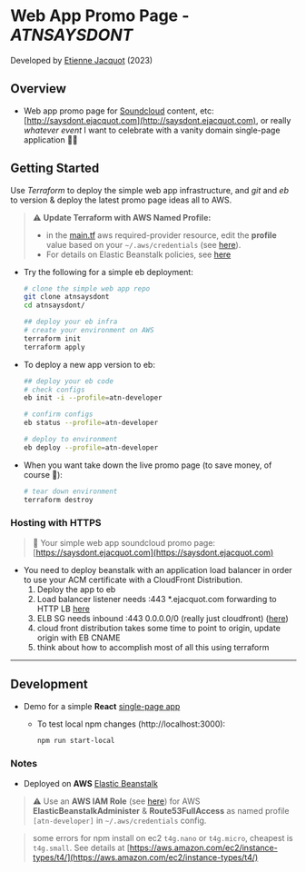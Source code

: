 # Web App Promo Page - *ATNSAYSDONT*

Developed by [Etienne Jacquot](mailto:jacquot.etienne@gmail.com) (2023)

## Overview 

- Web app promo page for [Soundcloud](https://soundcloud.com/etienne-jacquot) content, etc: [http://saysdont.ejacquot.com](http://saysdont.ejacquot.com), or really *whatever event* I want to celebrate with a vanity domain single-page application 🥳🥳

## Getting Started

Use *Terraform* to deploy the simple web app infrastructure, and *git* and *eb* to version & deploy the latest promo page ideas all to AWS.

> ⚠️ **Update Terraform with AWS Named Profile:** 
> - in the [main.tf](./main.tf) aws required-provider resource, edit the **profile** value based on your `~/.aws/credentials` (see [here](https://docs.aws.amazon.com/cli/latest/userguide/cli-configure-profiles.html)). 
> - For details on Elastic Beanstalk policies, see [here](https://docs.aws.amazon.com/elasticbeanstalk/latest/dg/AWSHowTo.iam.managed-policies.html)

- Try the following for a simple eb deployment:

    ```bash
    # clone the simple web app repo
    git clone atnsaysdont
    cd atnsaysdont/

    ## deploy your eb infra
    # create your environment on AWS
    terraform init
    terraform apply
    ```

- To deploy a new app version to eb:

    ```bash
    ## deploy your eb code
    # check configs
    eb init -i --profile=atn-developer

    # confirm configs
    eb status --profile=atn-developer

    # deploy to environment
    eb deploy --profile=atn-developer
    ```

- When you want take down the live promo page (to save money, of course 💸):

    ```bash
    # tear down environment
    terraform destroy
    ```
    
### Hosting with HTTPS

>  🥳 Your simple web app soundcloud promo page: [https://saysdont.ejacquot.com](https://saysdont.ejacquot.com)

- You need to deploy beanstalk with an application load balancer in order to use your ACM certificate with a CloudFront Distribution.
    1. Deploy the app to eb
    2. Load balancer listener needs :443 *.ejacquot.com forwarding to HTTP LB [here](https://us-east-1.console.aws.amazon.com/ec2/home?region=us-east-1#LoadBalancers:sort=loadBalancerName)
    3. ELB SG needs inbound :443 0.0.0.0/0 (really just cloudfront) ([here](https://us-east-1.console.aws.amazon.com/ec2/home?region=us-east-1#SecurityGroups:))
    4. cloud front distribution takes some time to point to origin, update origin with EB CNAME
    5. think about how to accomplish most of all this using terraform
______

## Development

- Demo for a simple **React** [single-page app](https://reactjs.org/docs/glossary.html#single-page-application)

    - To test local npm changes (http://localhost:3000):

        ```bash
        npm run start-local
        ```

### Notes 

- Deployed on **AWS** [Elastic Beanstalk](https://docs.aws.amazon.com/elasticbeanstalk/latest/dg/create_deploy_nodejs.html) 

> ⚠️ Use an **AWS IAM Role** (see [here](https://us-east-1.console.aws.amazon.com/iamv2/home?region=us-east-1#/home)) for AWS **ElasticBeanstalkAdminister** & **Route53FullAccess** as named profile `[atn-developer]` in `~/.aws/credentials` config.

> some errors for npm install on ec2 `t4g.nano` or `t4g.micro`, cheapest is `t4g.small`. See details at [https://aws.amazon.com/ec2/instance-types/t4/](https://aws.amazon.com/ec2/instance-types/t4/)